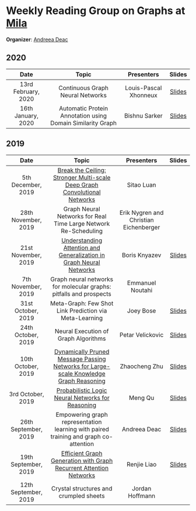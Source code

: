 # Weekly Reading Group on Graphs at [Mila](https://mila.quebec/en/)

**Organizer**: [Andreea Deac](mailto:andreeadeac22@gmail.com)

## 2020

|       Date       | Topic | Presenters | Slides |
|:----------------:|:----------------------------------------:|:----------:|:------:|
|13rd February, 2020 | Continuous Graph Neural Networks | Louis-Pascal Xhonneux | [Slides](https://drive.google.com/open?id=1MtCtpSxbaIfIfeVAUS2fUXwDfXzO6OVR) | 
|16th January, 2020 | Automatic Protein Annotation using Domain Similarity Graph | Bishnu Sarker | [Slides](https://drive.google.com/open?id=1lOreMFUL2aGdGN7ON4nsykopx7R7iEic) |

## 2019

|       Date       | Topic | Presenters | Slides |
|:----------------:|:----------------------------------------:|:----------:|:------:|
|5th December, 2019 | [Break the Ceiling: Stronger Multi-scale Deep Graph Convolutional Networks](https://papers.nips.cc/paper/9276-break-the-ceiling-stronger-multi-scale-deep-graph-convolutional-networks.pdf) | Sitao Luan|
|28th November, 2019 | Graph Neural Networks for Real Time Large Network Re-Scheduling | Erik Nygren and Christian Eichenberger |
|21st November, 2019 | [Understanding Attention and Generalization in Graph Neural Networks](https://papers.nips.cc/paper/8673-understanding-attention-and-generalization-in-graph-neural-networks.pdf) | Boris Knyazev | [Slides](https://drive.google.com/open?id=1C7Qzf3VJb9odEuJaLQUma1woifZxRgKD)
|7th November, 2019 | Graph neural networks for molecular graphs: pitfalls and prospects | Emmanuel Noutahi | 
|31st October, 2019 | Meta-Graph: Few Shot Link Prediction via Meta-Learning | Joey Bose | [Slides](https://drive.google.com/open?id=1kGwIO6tDlZ7JcQ5xmggpmo6QDFSsyv-F)
|24th October, 2019 | Neural Execution of Graph Algorithms| Petar Velickovic| [Slides](https://drive.google.com/open?id=1FZB5vAJgEdUkWdKDBpLw3WClM-_CHWSt)
|10th October, 2019 | [Dynamically Pruned Message Passing Networks for Large-scale Knowledge Graph Reasoning](https://openreview.net/forum?id=rkeuAhVKvB) | Zhaocheng Zhu | [Slides](https://drive.google.com/open?id=1NOv9Xz9LaK_W7flo1hOwqc0uWuYqCRK9)
|3rd October, 2019 | [Probabilistic Logic Neural Networks for Reasoning](https://arxiv.org/abs/1906.08495) | Meng Qu | [Slides](https://drive.google.com/open?id=1sx9IaWdHFMo07TmcRiBJfCFuuCUjH-y_)
|26th September, 2019 | Empowering graph representation learning with paired training and graph co-attention | Andreea Deac | [Slides](https://drive.google.com/open?id=1vkBWXxtprzWN0RasK-dbjhbdHpw5bVlE)
|19th September, 2019 | [Efficient Graph Generation with Graph Recurrent Attention Networks](https://arxiv.org/abs/1910.00760) | Renjie Liao | [Slides](https://drive.google.com/open?id=1QymW1bJYwi-_qa1UAdZkiRFk8Iq8urZX)
|12th September, 2019 | Crystal structures and crumpled sheets | Jordan Hoffmann |
